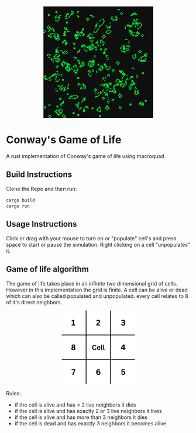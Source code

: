 <p align="center">
  <img src="example.png" alt="drawing" width="300" text-align="center"/>
</p>

# Conway's Game of Life
A rust implementation of Conway's game of life using macroquad
## Build Instructions
Clone the Repo and then run:
```
cargo build
cargo run
```
## Usage Instructions
Click or drag with your mouse to turn on or "populate" cell's and press space to start or pause the simulation. Right clicking on a cell "unpopulates" it.

## Game of life algorithm
The game of life takes place in an infinite two dimensional grid of cells. However in this implementation the grid is finite. A cell can be alive or dead which can also be called populated and unpopulated. every cell relates to 8 of it's direct neighbors.
<p align="center">
  <img src="grid.png" alt="drawing" width="200" text-align="center"/>
</p>
Rules:

- if the cell is alive and has < 2 live neighbors it dies
- if the cell is alive and has exactly 2 or 3 live neighbors it lives
- if the cell is alive and has more than 3 neighbors it dies
- if the cell is dead and has exactly 3 neighbors it becomes alive
